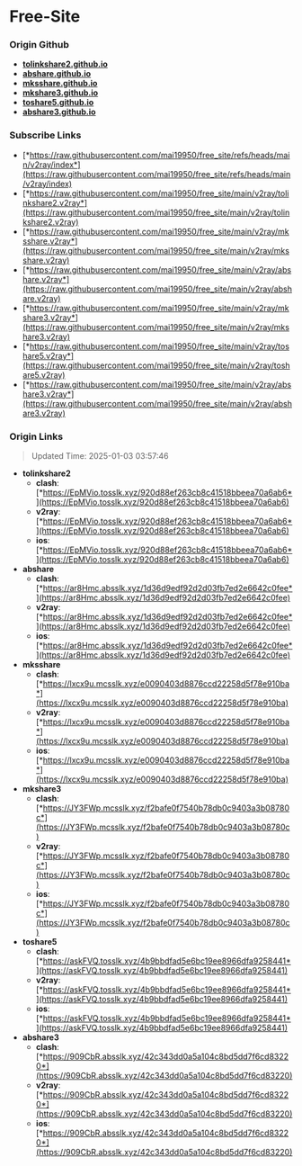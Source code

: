 # Free-Site

### Origin Github

- [**tolinkshare2.github.io**](https://github.com/tolinkshare2/tolinkshare2.github.io)
- [**abshare.github.io**](https://github.com/abshare/abshare.github.io)
- [**mksshare.github.io**](https://github.com/mksshare/mksshare.github.io)
- [**mkshare3.github.io**](https://github.com/mkshare3/mkshare3.github.io)
- [**toshare5.github.io**](https://github.com/toshare5/toshare5.github.io)
- [**abshare3.github.io**](https://github.com/abshare3/abshare3.github.io)

### Subscribe Links

- [*https://raw.githubusercontent.com/mai19950/free_site/refs/heads/main/v2ray/index*](https://raw.githubusercontent.com/mai19950/free_site/refs/heads/main/v2ray/index)
- [*https://raw.githubusercontent.com/mai19950/free_site/main/v2ray/tolinkshare2.v2ray*](https://raw.githubusercontent.com/mai19950/free_site/main/v2ray/tolinkshare2.v2ray)
- [*https://raw.githubusercontent.com/mai19950/free_site/main/v2ray/mksshare.v2ray*](https://raw.githubusercontent.com/mai19950/free_site/main/v2ray/mksshare.v2ray)
- [*https://raw.githubusercontent.com/mai19950/free_site/main/v2ray/abshare.v2ray*](https://raw.githubusercontent.com/mai19950/free_site/main/v2ray/abshare.v2ray)
- [*https://raw.githubusercontent.com/mai19950/free_site/main/v2ray/mkshare3.v2ray*](https://raw.githubusercontent.com/mai19950/free_site/main/v2ray/mkshare3.v2ray)
- [*https://raw.githubusercontent.com/mai19950/free_site/main/v2ray/toshare5.v2ray*](https://raw.githubusercontent.com/mai19950/free_site/main/v2ray/toshare5.v2ray)
- [*https://raw.githubusercontent.com/mai19950/free_site/main/v2ray/abshare3.v2ray*](https://raw.githubusercontent.com/mai19950/free_site/main/v2ray/abshare3.v2ray)

### Origin Links

> Updated Time: 2025-01-03 03:57:46

- **tolinkshare2**
  - **clash**: [*https://EpMVio.tosslk.xyz/920d88ef263cb8c41518bbeea70a6ab6*](https://EpMVio.tosslk.xyz/920d88ef263cb8c41518bbeea70a6ab6)
  - **v2ray**: [*https://EpMVio.tosslk.xyz/920d88ef263cb8c41518bbeea70a6ab6*](https://EpMVio.tosslk.xyz/920d88ef263cb8c41518bbeea70a6ab6)
  - **ios**: [*https://EpMVio.tosslk.xyz/920d88ef263cb8c41518bbeea70a6ab6*](https://EpMVio.tosslk.xyz/920d88ef263cb8c41518bbeea70a6ab6)
- **abshare**
  - **clash**: [*https://ar8Hmc.absslk.xyz/1d36d9edf92d2d03fb7ed2e6642c0fee*](https://ar8Hmc.absslk.xyz/1d36d9edf92d2d03fb7ed2e6642c0fee)
  - **v2ray**: [*https://ar8Hmc.absslk.xyz/1d36d9edf92d2d03fb7ed2e6642c0fee*](https://ar8Hmc.absslk.xyz/1d36d9edf92d2d03fb7ed2e6642c0fee)
  - **ios**: [*https://ar8Hmc.absslk.xyz/1d36d9edf92d2d03fb7ed2e6642c0fee*](https://ar8Hmc.absslk.xyz/1d36d9edf92d2d03fb7ed2e6642c0fee)
- **mksshare**
  - **clash**: [*https://lxcx9u.mcsslk.xyz/e0090403d8876ccd22258d5f78e910ba*](https://lxcx9u.mcsslk.xyz/e0090403d8876ccd22258d5f78e910ba)
  - **v2ray**: [*https://lxcx9u.mcsslk.xyz/e0090403d8876ccd22258d5f78e910ba*](https://lxcx9u.mcsslk.xyz/e0090403d8876ccd22258d5f78e910ba)
  - **ios**: [*https://lxcx9u.mcsslk.xyz/e0090403d8876ccd22258d5f78e910ba*](https://lxcx9u.mcsslk.xyz/e0090403d8876ccd22258d5f78e910ba)
- **mkshare3**
  - **clash**: [*https://JY3FWp.mcsslk.xyz/f2bafe0f7540b78db0c9403a3b08780c*](https://JY3FWp.mcsslk.xyz/f2bafe0f7540b78db0c9403a3b08780c)
  - **v2ray**: [*https://JY3FWp.mcsslk.xyz/f2bafe0f7540b78db0c9403a3b08780c*](https://JY3FWp.mcsslk.xyz/f2bafe0f7540b78db0c9403a3b08780c)
  - **ios**: [*https://JY3FWp.mcsslk.xyz/f2bafe0f7540b78db0c9403a3b08780c*](https://JY3FWp.mcsslk.xyz/f2bafe0f7540b78db0c9403a3b08780c)
- **toshare5**
  - **clash**: [*https://askFVQ.tosslk.xyz/4b9bbdfad5e6bc19ee8966dfa9258441*](https://askFVQ.tosslk.xyz/4b9bbdfad5e6bc19ee8966dfa9258441)
  - **v2ray**: [*https://askFVQ.tosslk.xyz/4b9bbdfad5e6bc19ee8966dfa9258441*](https://askFVQ.tosslk.xyz/4b9bbdfad5e6bc19ee8966dfa9258441)
  - **ios**: [*https://askFVQ.tosslk.xyz/4b9bbdfad5e6bc19ee8966dfa9258441*](https://askFVQ.tosslk.xyz/4b9bbdfad5e6bc19ee8966dfa9258441)
- **abshare3**
  - **clash**: [*https://909CbR.absslk.xyz/42c343dd0a5a104c8bd5dd7f6cd83220*](https://909CbR.absslk.xyz/42c343dd0a5a104c8bd5dd7f6cd83220)
  - **v2ray**: [*https://909CbR.absslk.xyz/42c343dd0a5a104c8bd5dd7f6cd83220*](https://909CbR.absslk.xyz/42c343dd0a5a104c8bd5dd7f6cd83220)
  - **ios**: [*https://909CbR.absslk.xyz/42c343dd0a5a104c8bd5dd7f6cd83220*](https://909CbR.absslk.xyz/42c343dd0a5a104c8bd5dd7f6cd83220)
